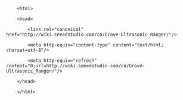 <!DOCTYPE html>
        <html>
        <head>
            <link rel="canonical" href="http://wiki.seeedstudio.com/cn/Grove-Ultrasonic_Ranger/"/>
            <meta http-equiv="content-type" content="text/html; charset=utf-8"/>
            <meta http-equiv="refresh" content="0;url=http://wiki.seeedstudio.com/cn/Grove-Ultrasonic_Ranger/"/>
        </head>
        </html>